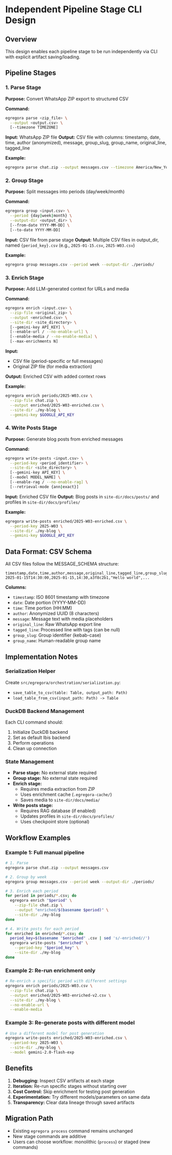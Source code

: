 # Independent Pipeline Stage CLI Design

## Overview
This design enables each pipeline stage to be run independently via CLI with explicit artifact saving/loading.

## Pipeline Stages

### 1. Parse Stage
**Purpose:** Convert WhatsApp ZIP export to structured CSV

**Command:**
```bash
egregora parse <zip_file> \
  --output <output.csv> \
  [--timezone TIMEZONE]
```

**Input:** WhatsApp ZIP file
**Output:** CSV file with columns: timestamp, date, time, author (anonymized), message, group_slug, group_name, original_line, tagged_line

**Example:**
```bash
egregora parse chat.zip --output messages.csv --timezone America/New_York
```

### 2. Group Stage
**Purpose:** Split messages into periods (day/week/month)

**Command:**
```bash
egregora group <input.csv> \
  --period {day|week|month} \
  --output-dir <output_dir> \
  [--from-date YYYY-MM-DD] \
  [--to-date YYYY-MM-DD]
```

**Input:** CSV file from parse stage
**Output:** Multiple CSV files in output_dir, named `{period_key}.csv` (e.g., `2025-01-15.csv`, `2025-W03.csv`)

**Example:**
```bash
egregora group messages.csv --period week --output-dir ./periods/
```

### 3. Enrich Stage
**Purpose:** Add LLM-generated context for URLs and media

**Command:**
```bash
egregora enrich <input.csv> \
  --zip-file <original_zip> \
  --output <enriched.csv> \
  --site-dir <site_directory> \
  [--gemini-key API_KEY] \
  [--enable-url / --no-enable-url] \
  [--enable-media / --no-enable-media] \
  [--max-enrichments N]
```

**Input:**
- CSV file (period-specific or full messages)
- Original ZIP file (for media extraction)

**Output:** Enriched CSV with added context rows

**Example:**
```bash
egregora enrich periods/2025-W03.csv \
  --zip-file chat.zip \
  --output enriched/2025-W03-enriched.csv \
  --site-dir ./my-blog \
  --gemini-key $GOOGLE_API_KEY
```

### 4. Write Posts Stage
**Purpose:** Generate blog posts from enriched messages

**Command:**
```bash
egregora write-posts <input.csv> \
  --period-key <period_identifier> \
  --site-dir <site_directory> \
  [--gemini-key API_KEY] \
  [--model MODEL_NAME] \
  [--enable-rag / --no-enable-rag] \
  [--retrieval-mode {ann|exact}]
```

**Input:** Enriched CSV file
**Output:** Blog posts in `site-dir/docs/posts/` and profiles in `site-dir/docs/profiles/`

**Example:**
```bash
egregora write-posts enriched/2025-W03-enriched.csv \
  --period-key 2025-W03 \
  --site-dir ./my-blog \
  --gemini-key $GOOGLE_API_KEY
```

## Data Format: CSV Schema

All CSV files follow the MESSAGE_SCHEMA structure:

```csv
timestamp,date,time,author,message,original_line,tagged_line,group_slug,group_name
2025-01-15T14:30:00,2025-01-15,14:30,a3f8c2b1,"Hello world",...
```

**Columns:**
- `timestamp`: ISO 8601 timestamp with timezone
- `date`: Date portion (YYYY-MM-DD)
- `time`: Time portion (HH:MM)
- `author`: Anonymized UUID (8 characters)
- `message`: Message text with media placeholders
- `original_line`: Raw WhatsApp export line
- `tagged_line`: Processed line with tags (can be null)
- `group_slug`: Group identifier (kebab-case)
- `group_name`: Human-readable group name

## Implementation Notes

### Serialization Helper
Create `src/egregora/orchestration/serialization.py`:
- `save_table_to_csv(table: Table, output_path: Path)`
- `load_table_from_csv(input_path: Path) -> Table`

### DuckDB Backend Management
Each CLI command should:
1. Initialize DuckDB backend
2. Set as default Ibis backend
3. Perform operations
4. Clean up connection

### State Management
- **Parse stage:** No external state required
- **Group stage:** No external state required
- **Enrich stage:**
  - Requires media extraction from ZIP
  - Uses enrichment cache (`.egregora-cache/`)
  - Saves media to `site-dir/docs/media/`
- **Write posts stage:**
  - Requires RAG database (if enabled)
  - Updates profiles in `site-dir/docs/profiles/`
  - Uses checkpoint store (optional)

## Workflow Examples

### Example 1: Full manual pipeline
```bash
# 1. Parse
egregora parse chat.zip --output messages.csv

# 2. Group by week
egregora group messages.csv --period week --output-dir ./periods/

# 3. Enrich each period
for period in periods/*.csv; do
  egregora enrich "$period" \
    --zip-file chat.zip \
    --output "enriched/$(basename $period)" \
    --site-dir ./my-blog
done

# 4. Write posts for each period
for enriched in enriched/*.csv; do
  period_key=$(basename "$enriched" .csv | sed 's/-enriched//')
  egregora write-posts "$enriched" \
    --period-key "$period_key" \
    --site-dir ./my-blog
done
```

### Example 2: Re-run enrichment only
```bash
# Re-enrich a specific period with different settings
egregora enrich periods/2025-W03.csv \
  --zip-file chat.zip \
  --output enriched/2025-W03-enriched-v2.csv \
  --site-dir ./my-blog \
  --no-enable-url \
  --enable-media
```

### Example 3: Re-generate posts with different model
```bash
# Use a different model for post generation
egregora write-posts enriched/2025-W03-enriched.csv \
  --period-key 2025-W03 \
  --site-dir ./my-blog \
  --model gemini-2.0-flash-exp
```

## Benefits

1. **Debugging:** Inspect CSV artifacts at each stage
2. **Iteration:** Re-run specific stages without starting over
3. **Cost Control:** Skip enrichment for testing post generation
4. **Experimentation:** Try different models/parameters on same data
5. **Transparency:** Clear data lineage through saved artifacts

## Migration Path

- Existing `egregora process` command remains unchanged
- New stage commands are additive
- Users can choose workflow: monolithic (`process`) or staged (new commands)
